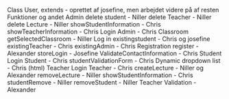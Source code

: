 Class User, extends - oprettet af josefine, men arbejdet videre på af resten
Funktioner og andet
Admin 
	delete student - Niller 
	delete Teacher - Niller 
	delete Lecture - Niller 
	showStudentInformation - Chris 
	showTeacherInformation - Chris 
	Login Admin - Chris 
Classroom 
	getSelectedClassroom - Niller 
Log in 
	existingstudent - Chris og josefine 
	existingTeacher - Chris 
	existingAdmin - Chris
Registration 
	register - Alexander 
	storeLogin - Josefine 
	ValidateContactInformation - Chris 
Student 
	Login Student - Chris 
	studentValidationForm - Chris 
	Dynamic dropdown list - Chris (html) 
Teacher 
	Login Teacher - Chris 
	createLecture - Niller og Alexander
	removeLecture - Niller 
	showStudentInformation - Chris 
	studentRemove - Niller 
	removeStudent - Niller 
	Teacher Validation - Alexander
